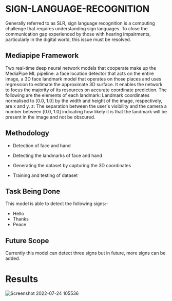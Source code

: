 # SIGN-LANGUAGE-RECOGNITION

Generally referred to as SLR, sign language recognition is a computing challenge that requires understanding sign languages. To close the communication gap experienced by those with hearing impairments, particularly in the digital world, this issue must be resolved.

## Mediapipe Framework

Two real-time deep neural network models that cooperate make up the MediaPipe ML pipeline: a face location detector that acts on the entire image, a 3D face landmark model that operates on those places and uses regression to estimate the approximate 3D surface. It enables the network to focus the majority of its resources on accurate coordinate prediction. The following are the elements of each landmark: Landmark coordinates normalised to [0.0, 1.0] by the width and height of the image, respectively, are x and y. z: The separation between the user's visibility and the camera a number between [0.0, 1.0] indicating how likely it is that the landmark will be present in the image and not be obscured.

## Methodology

- Detection of face and hand

- Detecting the landmarks of face and hand

- Generating the dataset by capturing the 3D coordinates

- Training and testing of dataset

## Task Being Done

This model is able to detect the following signs:-

- Hello
- Thanks
- Peace

## Future Scope

Currently this model can detect three signs but in future, more signs can be added. 

# Results

![Screenshot 2022-07-24 105536](https://user-images.githubusercontent.com/93306837/180633570-1948bc61-1830-43da-9222-a81153776f25.png)
